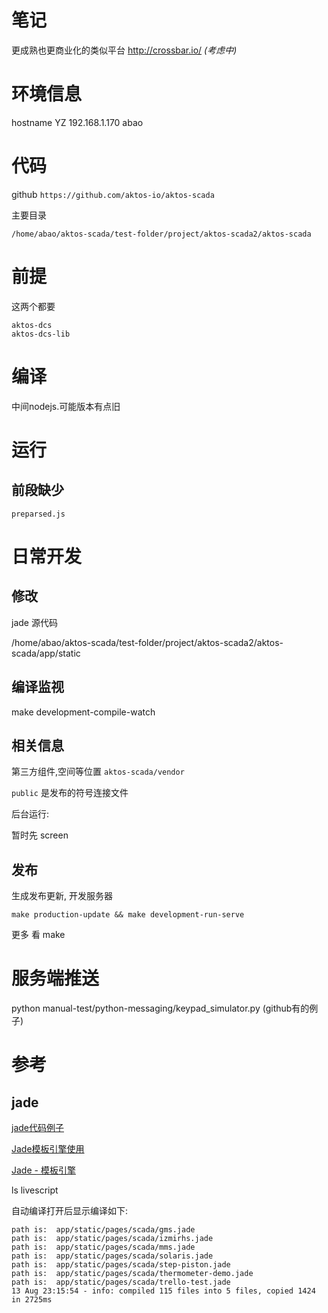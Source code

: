 # 笔记

更成熟也更商业化的类似平台 http://crossbar.io/ *(考虑中)*

# 环境信息

hostname YZ 192.168.1.170 abao

# 代码

github `https://github.com/aktos-io/aktos-scada`

主要目录

	/home/abao/aktos-scada/test-folder/project/aktos-scada2/aktos-scada

# 前提

这两个都要

	aktos-dcs
	aktos-dcs-lib


# 编译

中间nodejs.可能版本有点旧

# 运行

## 前段缺少

`preparsed.js`

# 日常开发

## 修改

jade 源代码

/home/abao/aktos-scada/test-folder/project/aktos-scada2/aktos-scada/app/static

## 编译监视

 make development-compile-watch

## 相关信息

第三方组件,空间等位置 `aktos-scada/vendor`

`public` 是发布的符号连接文件


后台运行:

暂时先 screen

## 发布

生成发布更新, 开发服务器

	make production-update && make development-run-serve

更多 看 make


# 服务端推送

python manual-test/python-messaging/keypad_simulator.py  (github有的例子)

# 参考

## jade

[jade代码例子](http://jade-lang.com)

[Jade模板引擎使用](https://cnodejs.org/topic/5368adc5cf738dd6090060f2)

[Jade - 模板引擎](http://expressjs.jser.us/jade.html)

ls livescript


自动编译打开后显示编译如下:

	path is:  app/static/pages/scada/gms.jade
	path is:  app/static/pages/scada/izmirhs.jade
	path is:  app/static/pages/scada/mms.jade
	path is:  app/static/pages/scada/solaris.jade
	path is:  app/static/pages/scada/step-piston.jade
	path is:  app/static/pages/scada/thermometer-demo.jade
	path is:  app/static/pages/scada/trello-test.jade
	13 Aug 23:15:54 - info: compiled 115 files into 5 files, copied 1424 in 2725ms


